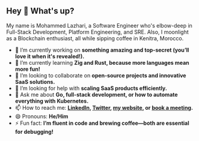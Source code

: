 ## Hey 👋 What's up?

My name is Mohammed Lazhari, a Software Engineer who's elbow-deep in Full-Stack Development, Platform Engineering, and SRE. Also, I moonlight as a Blockchain enthusiast, all while sipping coffee in Kenitra, Morocco.

- 🔭 I’m currently working on **something amazing and top-secret (you’ll love it when it's revealed!).**
- 🌱 I’m currently learning **Zig and Rust, because more languages mean more fun!**
- 👯 I’m looking to collaborate on **open-source projects and innovative SaaS solutions.**
- 🤔 I’m looking for help with **scaling SaaS products efficiently.**
- 💬 Ask me about **Go, full-stack development, or how to automate everything with Kubernetes.**
- 📫 How to reach me: **[LinkedIn](https://www.linkedin.com/in/molazhari), [Twitter](https://twitter.com/molazhari), [my website](https://molazhari.dev/), or [book a meeting](https://calendly.com/your-calendar-link).**
- 😄 Pronouns: **He/Him**
- ⚡ Fun fact: **I’m fluent in code and brewing coffee—both are essential for debugging!**
